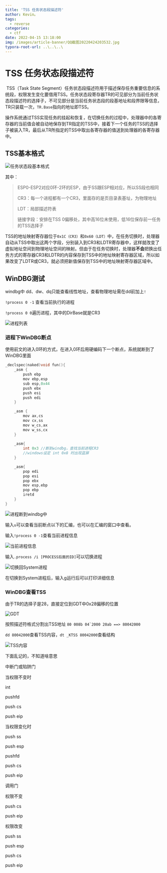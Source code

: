 ```yaml
---
title: 'TSS 任务状态段描述符'
author: Kevin。
tags:
  - reverse
categories:
  - ctf
date: 2022-04-15 13:18:00
img: /images/article-banner/QQ截图20220424203532.jpg
typora-root-url: ..\..\..\
---
```


# TSS 任务状态段描述符

​	TSS（Task State Segment）任务状态段描述符用于描述保存任务重要信息的系统段，权限发生变化要借用TSS。任务状态段寄存器TR的可见部分为当前任务状态段描述符的选择子，不可见部分是当前任务状态段的段基地址和段界限等信息，TR只装载一次，`TR.Base`指向的地址即TSS。

​	操作系统通过TSS实现任务的挂起和恢复，在切换任务的过程中，处理器中的各寄存器的当前值会被自动地保存到TR指定的TSS中，接着下一个任务的TSS的选择子被装入TR，最后从TR所指定的TSS中取出各寄存器的值送到处理器的各寄存器中。

## TSS基本格式

![任务状态段基本格式](/images/image-20220415230204679.png)

其中：

> ESP0-ESP2对应0环-2环的ESP，由于SS跟ESP相对应，所以SS段也相同
>
> CR3：每一个进程都有一个CR3，里面存的是页目录表基址，为物理地址 
>
> LDT：局部描述符表
>
> 链接字段：安排在TSS 0偏移处，其中高16位未使用，低16位保存前一任务的TSS选择子

​	TSS的地址映射寄存器位于`0x1C（CR3）`和`0x60（LDT）`中，在任务切换时，处理器自动从TSS中取出这两个字段，分别装入到CR3和LDTR寄存器中，这样就改变了虚拟地址空间到物理地址空间的映射。但由于在任务切换时，处理器**不会**把换出任务方式的寄存器CR3和LDTR的内容保存到TSS中的地址映射寄存器区域，所以如果改变了LDTR或CR3，就必须把新值保存到TSS中的地址映射寄存器区域中。

## WinDBG测试

windbg中 dd、dw、dq只能查看线性地址，查看物理地址需在dd前加上`!`

`!process 0 -1` 查看当前执行的进程

`!process 0 0`遍历进程，其中的DirBase就是CR3

![进程列表](/images/image-20220416110659573.png)

### 进程下WinDBG断点

使用前文的进入0环的方式，在进入0环后用硬编码下一个断点，系统就断到了WinDBG里面

```c
_declspec(naked)void fun(){
	_asm {
		push ebp
		mov ebp,esp
		sub esp,0x44
		push ebx
		push esi
		push edi
	}

 	_asm {
        mov ax,cs
        mov cx,ss
        mov w_cs,ax
        mov w_ss,cx
 	}
    
    _asm{
        int 0x3 //断到windbg，查找当前进程CR3
        //windows设定 int 0x8 时出现蓝屏
    }

	_asm{
		pop edi
		pop esi
		pop ebx
		mov esp,ebp
		pop ebp
		iretd
	}
}
```

![进程断到windbg中](/images/image-20220416110918439.png)

输入`u`可以查看当前断点以下的汇编，也可以在汇编的窗口中查看。

输入`!process 0 -1`查看当前进程信息

![当前进程信息](/images/image-20220416111156852.png)

输入`.process /i [PROCESS后面的ID]`可以切换进程

![切换回System进程](/images/image-20220416111332014.png)

在切换到System进程后，输入g运行后可以打印详细信息

### WinDBG查看TSS

由于TR的选择子是28，直接定位到GDT中0x28偏移的位置

![GDT](/images/image-20220416113031266.png)

按照描述符格式分割出TSS地址 ```80 008b 04`2000 20ab ==> 80042000```

`dd 80042000`查看TSS内容，`dt _KTSS 80042000`查看结构

![TSS内容](/images/image-20220416120112790.png)

下面乱记的，不知道啥意思

中断门或陷阱门

当权限不变时

int

pushfd

push cs

push eip



当权限变化时

push ss

push esp

pushfd

push cs

push eip



调用门

权限不变

push cs

push eip



权限改变

push ss

push esp

push cs

push eip























































